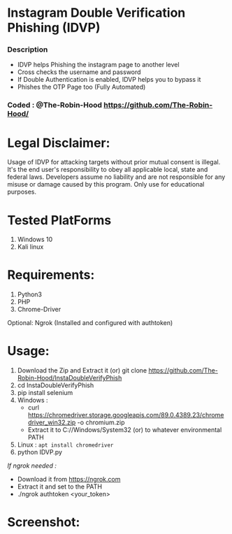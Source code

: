 # Instagram Double Verification Phishing (IDVP)
### Description
- IDVP helps Phishing the instagram page to another level 
- Cross checks the username and password
- If Double Authentication is enabled, IDVP helps you to bypass it 
- Phishes the OTP Page too (Fully Automated)

### Coded : @The-Robin-Hood https://github.com/The-Robin-Hood/

# Legal Disclaimer:
Usage of IDVP for attacking targets without prior mutual consent is illegal. It's the end user's responsibility to obey all applicable local, state and federal laws. Developers assume no liability and are not responsible for any misuse or damage caused by this program. Only use for educational purposes.

# Tested PlatForms
1. Windows 10
2. Kali linux

# Requirements:
1. Python3
2. PHP
3. Chrome-Driver 

Optional: Ngrok (Installed and configured with authtoken)

# Usage:
1. Download the Zip and Extract it (or) 
   git clone https://github.com/The-Robin-Hood/InstaDoubleVerifyPhish
2. cd InstaDoubleVerifyPhish
3. pip install selenium
4. Windows : 
   -  curl https://chromedriver.storage.googleapis.com/89.0.4389.23/chromedriver_win32.zip -o chromium.zip
   -  Extract it to C://Windows/System32 (or) to whatever environmental PATH 
5. Linux   : `apt install chromedriver`
6. python IDVP.py

*If ngrok needed :*
- Download it from https://ngrok.com 
- Extract it and set to the PATH
- ./ngrok authtoken <your_token>

# Screenshot:

